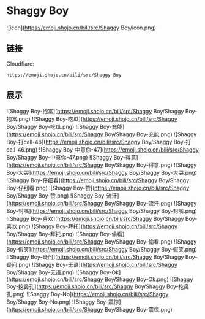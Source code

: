 # Shaggy Boy
![icon](https://emoji.shojo.cn/bili/src/Shaggy Boy/icon.png)
## 链接
Cloudflare:
```
https://emoji.shojo.cn/bili/src/Shaggy Boy
```
## 展示
![Shaggy Boy-抱富](https://emoji.shojo.cn/bili/src/Shaggy Boy/Shaggy Boy-抱富.png)
![Shaggy Boy-吃瓜](https://emoji.shojo.cn/bili/src/Shaggy Boy/Shaggy Boy-吃瓜.png)
![Shaggy Boy-充能](https://emoji.shojo.cn/bili/src/Shaggy Boy/Shaggy Boy-充能.png)
![Shaggy Boy-打call-46](https://emoji.shojo.cn/bili/src/Shaggy Boy/Shaggy Boy-打call-46.png)
![Shaggy Boy-中意你-47](https://emoji.shojo.cn/bili/src/Shaggy Boy/Shaggy Boy-中意你-47.png)
![Shaggy Boy-得意](https://emoji.shojo.cn/bili/src/Shaggy Boy/Shaggy Boy-得意.png)
![Shaggy Boy-大哭](https://emoji.shojo.cn/bili/src/Shaggy Boy/Shaggy Boy-大哭.png)
![Shaggy Boy-仔细看](https://emoji.shojo.cn/bili/src/Shaggy Boy/Shaggy Boy-仔细看.png)
![Shaggy Boy-赞](https://emoji.shojo.cn/bili/src/Shaggy Boy/Shaggy Boy-赞.png)
![Shaggy Boy-流汗](https://emoji.shojo.cn/bili/src/Shaggy Boy/Shaggy Boy-流汗.png)
![Shaggy Boy-封嘴](https://emoji.shojo.cn/bili/src/Shaggy Boy/Shaggy Boy-封嘴.png)
![Shaggy Boy-喜欢](https://emoji.shojo.cn/bili/src/Shaggy Boy/Shaggy Boy-喜欢.png)
![Shaggy Boy-拜托](https://emoji.shojo.cn/bili/src/Shaggy Boy/Shaggy Boy-拜托.png)
![Shaggy Boy-偷看](https://emoji.shojo.cn/bili/src/Shaggy Boy/Shaggy Boy-偷看.png)
![Shaggy Boy-假笑](https://emoji.shojo.cn/bili/src/Shaggy Boy/Shaggy Boy-假笑.png)
![Shaggy Boy-疑问](https://emoji.shojo.cn/bili/src/Shaggy Boy/Shaggy Boy-疑问.png)
![Shaggy Boy-无语](https://emoji.shojo.cn/bili/src/Shaggy Boy/Shaggy Boy-无语.png)
![Shaggy Boy-Ok](https://emoji.shojo.cn/bili/src/Shaggy Boy/Shaggy Boy-Ok.png)
![Shaggy Boy-挖鼻孔](https://emoji.shojo.cn/bili/src/Shaggy Boy/Shaggy Boy-挖鼻孔.png)
![Shaggy Boy-No](https://emoji.shojo.cn/bili/src/Shaggy Boy/Shaggy Boy-No.png)
![Shaggy Boy-震惊](https://emoji.shojo.cn/bili/src/Shaggy Boy/Shaggy Boy-震惊.png)

